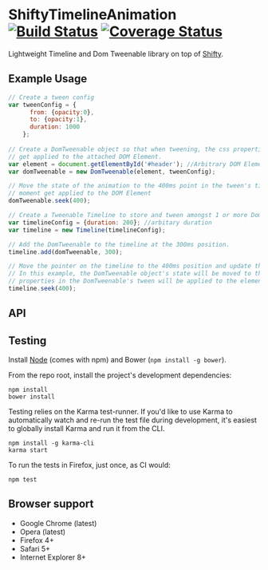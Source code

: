 # ShiftyTimelineAnimation [![Build Status](https://secure.travis-ci.org/ZainManji/ShiftyTimelineAnimation.svg?branch=master)](http://travis-ci.org/ZainManji/ShiftyTimelineAnimation) [![Coverage Status](https://coveralls.io/repos/ZainManji/ShiftyTimelineAnimation/badge.png)](https://coveralls.io/r/ZainManji/ShiftyTimelineAnimation)

Lightweight Timeline and Dom Tweenable library on top of [Shifty](https://github.com/jeremyckahn/shifty).

## Example Usage
```javascript
// Create a tween config
var tweenConfig = {
      from: {opacity:0},
      to: {opacity:1},
      duration: 1000
    };
    
// Create a DomTweenable object so that when tweening, the css properties from the tween config
// get applied to the attached DOM Element.
var element = document.getElementById('#header'); //Arbitrary DOM Element
var domTweenable = new DomTweenable(element, tweenConfig);

// Move the state of the animation to the 400ms point in the tween's timeline. The CSS properties at this
// moment get applied to the DOM Element
domTweenable.seek(400);

// Create a Tweenable Timeline to store and tween amongst 1 or more DomTweenables
var timelineConfig = {duration: 200}; //arbitary duration
var timeline = new Timeline(timelineConfig);

// Add the DomTweenable to the timeline at the 300ms position.
timeline.add(domTweenable, 300);

// Move the pointer on the timeline to the 400ms position and update the DomTweenable objects state.
// In this example, the DomTweenable object's state will be moved to the 100ms mark and the CSS
// properties in the DomTweenable's tween will be applied to the element. (400ms - 300ms = 100ms)
timeline.seek(400);

```

## API


## Testing

Install [Node](http://nodejs.org) (comes with npm) and Bower (`npm install -g bower`).

From the repo root, install the project's development dependencies:

```
npm install
bower install
```

Testing relies on the Karma test-runner. If you'd like to use Karma to
automatically watch and re-run the test file during development, it's easiest
to globally install Karma and run it from the CLI.

```
npm install -g karma-cli
karma start
```

To run the tests in Firefox, just once, as CI would:

```
npm test
```


## Browser support

* Google Chrome (latest)
* Opera (latest)
* Firefox 4+
* Safari 5+
* Internet Explorer 8+
